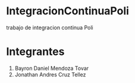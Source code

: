# IntegracionContinuaPoli
trabajo de integracion continua Poli

# Integrantes

1. Bayron Daniel Mendoza Tovar
2. Jonathan Andres Cruz Tellez
